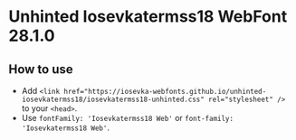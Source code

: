 # Unhinted Iosevkatermss18 WebFont 28.1.0

## How to use

- Add `<link href="https://iosevka-webfonts.github.io/unhinted-iosevkatermss18/iosevkatermss18-unhinted.css" rel="stylesheet" />` to your `<head>`.
- Use `fontFamily: 'Iosevkatermss18 Web'` or `font-family: 'Iosevkatermss18 Web'`.
